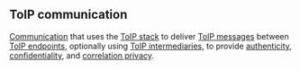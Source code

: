 ## ToIP communication

<p class="c8"><span class="c2"><a class="c3" href="#h.w02a6srdng3j">Communication</a></span><span>&nbsp;that uses the </span><span class="c2"><a class="c3" href="#h.wms58fgdch9m">ToIP stack</a></span><span>&nbsp;to deliver </span><span class="c2"><a class="c3" href="#h.5th2gmjr7ij">ToIP messages</a></span><span>&nbsp;between </span><span class="c2"><a class="c3" href="#h.2ahqabymbkn3">ToIP endpoints</a></span><span>, optionally using </span><span class="c2"><a class="c3" href="#h.hcobm4uk16ff">ToIP intermediaries</a></span><span>, to provide </span><span class="c2"><a class="c3" href="#h.pitlm5jn3v6u">authenticity</a></span><span>, </span><span class="c2"><a class="c3" href="#h.445sv27j3c2m">confidentiality</a></span><span>, and </span><span class="c2"><a class="c3" href="#h.7a6p0irhnbh5">correlation privacy</a></span><span>.</span></p>

